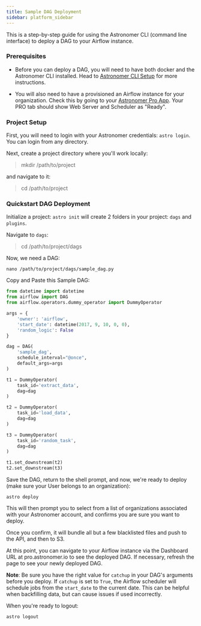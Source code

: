 ```yaml
---
title: Sample DAG Deployment
sidebar: platform_sidebar
---
```


This is a step-by-step guide for using the Astronomer CLI (command line interface) to deploy a DAG to your Airflow instance.

### Prerequisites

* Before you can deploy a DAG, you will need to have both docker and the Astronomer CLI installed. Head to [Astronomer CLI Setup](/v2/apache_airflow/cli) for more instructions.

* You will also need to have a provisioned an Airflow instance for your organization. Check this by going to your [Astronomer Pro App](https://pro.astronomer.io/login). Your PRO tab should show Web Server and Scheduler as "Ready".

### Project Setup
First, you will need to login with your Astronomer credentials: `astro login`.
You can login from any directory.

Next, create a project directory where you'll work locally:

>mkdir /path/to/project

and navigate to it:

>cd /path/to/project

### Quickstart DAG Deployment
Initialize a project: `astro init` will create 2 folders in your project: `dags` and `plugins`.

Navigate to `dags`:

>cd /path/to/project/dags

Now, we need a DAG:

~~~
nano /path/to/project/dags/sample_dag.py
~~~

Copy and Paste this Sample DAG:

~~~ python
from datetime import datetime
from airflow import DAG
from airflow.operators.dummy_operator import DummyOperator

args = {
    'owner': 'airflow',
    'start_date': datetime(2017, 9, 10, 0, 0),
    'random_logic': False
}

dag = DAG(
    'sample_dag',
    schedule_interval="@once",
    default_args=args
)

t1 = DummyOperator(
    task_id='extract_data',
    dag=dag
)

t2 = DummyOperator(
    task_id='load_data',
    dag=dag
)

t3 = DummyOperator(
    task_id='random_task',
    dag=dag
)

t1.set_downstream(t2)
t2.set_downstream(t3)

~~~

Save the DAG, return to the shell prompt, and now, we're ready to deploy (make sure your User belongs to an organization):

`astro deploy`

This will then prompt you to select from a list of organizations associated with your Astronomer account, and confirms you are sure you want to deploy.

Once you confirm, it will bundle all but a few blacklisted files and push to the API, and then to S3.

At this point, you can navigate to your Airflow instance via the Dashboard URL at pro.astronomer.io to see the deployed DAG. If necessary, refresh the page to see your newly deployed DAG.

**Note**: Be sure you have the right value for `catchup` in your DAG's arguments before you deploy. If `catchup` is set to `True`, the Airflow scheduler will schedule jobs from the `start_date` to the current date. This can be helpful when backfilling data, but can cause issues if used incorrectly. 

When you're ready to logout:

`astro logout`
